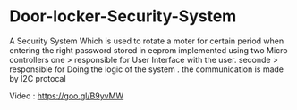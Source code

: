 # Door-locker-Security-System

A Security System Which is  used to  rotate  a moter for certain period when entering the right password stored in eeprom
implemented using two Micro controllers
one > responsible for User Interface with the user.
seconde > responsible for Doing the logic of the system .
the communication is made by I2C protocal

Video : https://goo.gl/B9yvMW
